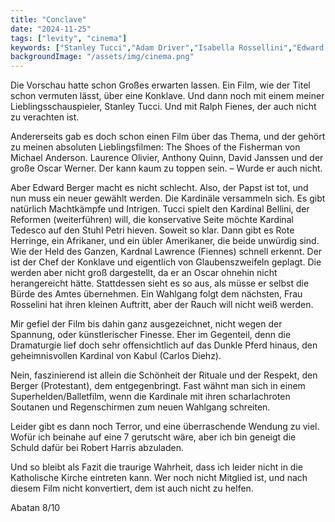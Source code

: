 ```yaml
---
title: "Conclave"
date: "2024-11-25"
tags: ["levity", "cinema"]
keywords: ["Stanley Tucci","Adam Driver","Isabella Rossellini","Edward Berger","Robert Harris","Oscar Werner","Anthony Quinn","Ralf Fiennes"]
backgroundImage: "/assets/img/cinema.png"
---
```

Die Vorschau hatte schon Großes erwarten lassen. Ein Film, wie der Titel schon vermuten lässt, über eine Konklave. Und dann noch mit einem meiner Lieblingsschauspieler, Stanley Tucci. Und mit Ralph Fienes, der auch nicht zu verachten ist.

Andererseits gab es doch schon einen Film über das Thema, und der gehört zu meinen absoluten Lieblingsfilmen: The Shoes of the Fisherman von Michael Anderson. Laurence Olivier, Anthony Quinn, David Janssen und der große Oscar Werner. Der kann kaum zu toppen sein. – Wurde er auch nicht.

Aber Edward Berger macht es nicht schlecht. Also, der Papst ist tot, und nun muss ein neuer gewählt werden. Die Kardinäle versammeln sich. Es gibt natürlich Machtkämpfe und Intrigen. Tucci spielt den Kardinal Bellini, der Reformen (weiterführen) will, die konservative Seite möchte Kardinal Tedesco auf den Stuhl Petri hieven. Soweit so klar. Dann gibt es Rote Herringe, ein Afrikaner, und ein übler Amerikaner, die beide unwürdig sind. Wie der Held des Ganzen, Kardnal Lawrence (Fiennes) schnell erkennt. Der ist der Chef der Konklave und eigentlich von Glaubenszweifeln geplagt. Die werden aber nicht groß dargestellt, da er an Oscar ohnehin nicht herangereicht hätte. Stattdessen sieht es so aus, als müsse er selbst die Bürde des Amtes übernehmen. Ein Wahlgang folgt dem nächsten, Frau Rosselini hat ihren kleinen Auftritt, aber der Rauch will nicht weiß werden.

Mir gefiel der Film bis dahin ganz ausgezeichnet, nicht wegen der Spannung, oder künstlerischer Finesse. Eher im Gegenteil, denn die Dramaturgie lief doch sehr offensichtlich auf das Dunkle Pferd hinaus, den geheimnisvollen Kardinal von Kabul (Carlos Diehz).

Nein, faszinierend ist allein die Schönheit der Rituale und der Respekt, den Berger (Protestant), dem entgegenbringt. Fast wähnt man sich in einem Superhelden/Balletfilm, wenn die Kardinale mit ihren scharlachroten Soutanen und Regenschirmen zum neuen Wahlgang schreiten.

Leider gibt es dann noch Terror, und eine überraschende Wendung zu viel. Wofür ich beinahe auf eine 7 gerutscht wäre, aber ich bin geneigt die Schuld dafür bei Robert Harris abzuladen.

Und so bleibt als Fazit die traurige Wahrheit, dass ich leider nicht in die Katholische Kirche eintreten kann. Wer noch nicht Mitglied ist, und nach diesem Film nicht konvertiert, dem ist auch nicht zu helfen.

Abatan 8/10



